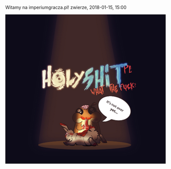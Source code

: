 Witamy na imperiumgracza.pl!
zwierze, 2018-01-15, 15:00

![Image](/assets/img/holyshit-loading.jpg)
